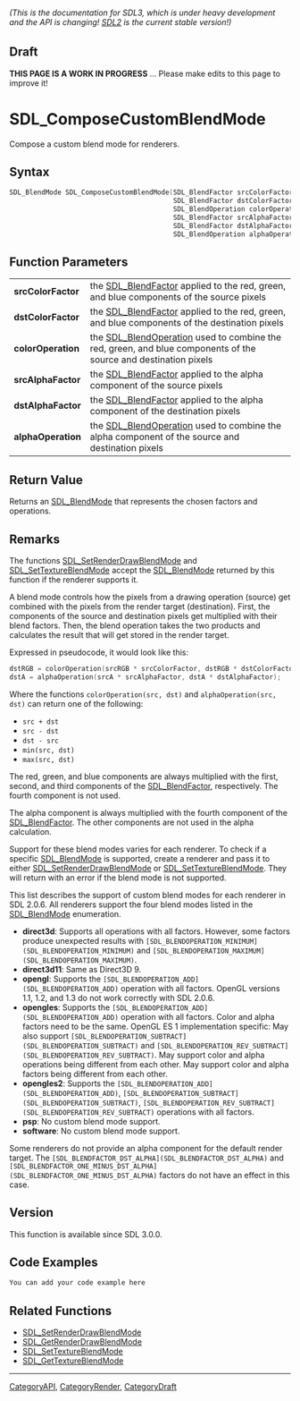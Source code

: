 ###### (This is the documentation for SDL3, which is under heavy development and the API is changing! [SDL2](https://wiki.libsdl.org/SDL2/) is the current stable version!)

## Draft

**THIS PAGE IS A WORK IN PROGRESS** ... Please make edits to this page to improve it!
# SDL_ComposeCustomBlendMode

Compose a custom blend mode for renderers.

## Syntax

```c
SDL_BlendMode SDL_ComposeCustomBlendMode(SDL_BlendFactor srcColorFactor,
                                         SDL_BlendFactor dstColorFactor,
                                         SDL_BlendOperation colorOperation,
                                         SDL_BlendFactor srcAlphaFactor,
                                         SDL_BlendFactor dstAlphaFactor,
                                         SDL_BlendOperation alphaOperation);

```

## Function Parameters

|                        |                                                                                                                                       |
| ---------------------- | ------------------------------------------------------------------------------------------------------------------------------------- |
| **srcColorFactor**     | the [SDL_BlendFactor](SDL_BlendFactor) applied to the red, green, and blue components of the source pixels                            |
| **dstColorFactor**     | the [SDL_BlendFactor](SDL_BlendFactor) applied to the red, green, and blue components of the destination pixels                       |
| **colorOperation**     | the [SDL_BlendOperation](SDL_BlendOperation) used to combine the red, green, and blue components of the source and destination pixels |
| **srcAlphaFactor**     | the [SDL_BlendFactor](SDL_BlendFactor) applied to the alpha component of the source pixels                                            |
| **dstAlphaFactor**     | the [SDL_BlendFactor](SDL_BlendFactor) applied to the alpha component of the destination pixels                                       |
| **alphaOperation**     | the [SDL_BlendOperation](SDL_BlendOperation) used to combine the alpha component of the source and destination pixels                 |

## Return Value

Returns an [SDL_BlendMode](SDL_BlendMode) that represents the chosen
factors and operations.

## Remarks

The functions [SDL_SetRenderDrawBlendMode](SDL_SetRenderDrawBlendMode) and
[SDL_SetTextureBlendMode](SDL_SetTextureBlendMode) accept the
[SDL_BlendMode](SDL_BlendMode) returned by this function if the renderer
supports it.

A blend mode controls how the pixels from a drawing operation (source) get
combined with the pixels from the render target (destination). First, the
components of the source and destination pixels get multiplied with their
blend factors. Then, the blend operation takes the two products and
calculates the result that will get stored in the render target.

Expressed in pseudocode, it would look like this:

```c
dstRGB = colorOperation(srcRGB * srcColorFactor, dstRGB * dstColorFactor);
dstA = alphaOperation(srcA * srcAlphaFactor, dstA * dstAlphaFactor);
```

Where the functions `colorOperation(src, dst)` and `alphaOperation(src,
dst)` can return one of the following:

- `src + dst`
- `src - dst`
- `dst - src`
- `min(src, dst)`
- `max(src, dst)`

The red, green, and blue components are always multiplied with the first,
second, and third components of the [SDL_BlendFactor](SDL_BlendFactor),
respectively. The fourth component is not used.

The alpha component is always multiplied with the fourth component of the
[SDL_BlendFactor](SDL_BlendFactor). The other components are not used in
the alpha calculation.

Support for these blend modes varies for each renderer. To check if a
specific [SDL_BlendMode](SDL_BlendMode) is supported, create a renderer and
pass it to either [SDL_SetRenderDrawBlendMode](SDL_SetRenderDrawBlendMode)
or [SDL_SetTextureBlendMode](SDL_SetTextureBlendMode). They will return
with an error if the blend mode is not supported.

This list describes the support of custom blend modes for each renderer in
SDL 2.0.6. All renderers support the four blend modes listed in the
[SDL_BlendMode](SDL_BlendMode) enumeration.

- **direct3d**: Supports all operations with all factors. However, some
  factors produce unexpected results with
  `[SDL_BLENDOPERATION_MINIMUM](SDL_BLENDOPERATION_MINIMUM)` and
  `[SDL_BLENDOPERATION_MAXIMUM](SDL_BLENDOPERATION_MAXIMUM)`.
- **direct3d11**: Same as Direct3D 9.
- **opengl**: Supports the
  `[SDL_BLENDOPERATION_ADD](SDL_BLENDOPERATION_ADD)` operation with all
  factors. OpenGL versions 1.1, 1.2, and 1.3 do not work correctly with SDL
  2.0.6.
- **opengles**: Supports the
  `[SDL_BLENDOPERATION_ADD](SDL_BLENDOPERATION_ADD)` operation with all
  factors. Color and alpha factors need to be the same. OpenGL ES 1
  implementation specific: May also support
  `[SDL_BLENDOPERATION_SUBTRACT](SDL_BLENDOPERATION_SUBTRACT)` and
  `[SDL_BLENDOPERATION_REV_SUBTRACT](SDL_BLENDOPERATION_REV_SUBTRACT)`. May
  support color and alpha operations being different from each other. May
  support color and alpha factors being different from each other.
- **opengles2**: Supports the
  `[SDL_BLENDOPERATION_ADD](SDL_BLENDOPERATION_ADD)`,
  `[SDL_BLENDOPERATION_SUBTRACT](SDL_BLENDOPERATION_SUBTRACT)`,
  `[SDL_BLENDOPERATION_REV_SUBTRACT](SDL_BLENDOPERATION_REV_SUBTRACT)`
  operations with all factors.
- **psp**: No custom blend mode support.
- **software**: No custom blend mode support.

Some renderers do not provide an alpha component for the default render
target. The `[SDL_BLENDFACTOR_DST_ALPHA](SDL_BLENDFACTOR_DST_ALPHA)` and
`[SDL_BLENDFACTOR_ONE_MINUS_DST_ALPHA](SDL_BLENDFACTOR_ONE_MINUS_DST_ALPHA)`
factors do not have an effect in this case.

## Version

This function is available since SDL 3.0.0.

## Code Examples

```c++
You can add your code example here
```

## Related Functions

* [SDL_SetRenderDrawBlendMode](SDL_SetRenderDrawBlendMode)
* [SDL_GetRenderDrawBlendMode](SDL_GetRenderDrawBlendMode)
* [SDL_SetTextureBlendMode](SDL_SetTextureBlendMode)
* [SDL_GetTextureBlendMode](SDL_GetTextureBlendMode)

----
[CategoryAPI](CategoryAPI), [CategoryRender](CategoryRender), [CategoryDraft](CategoryDraft)


